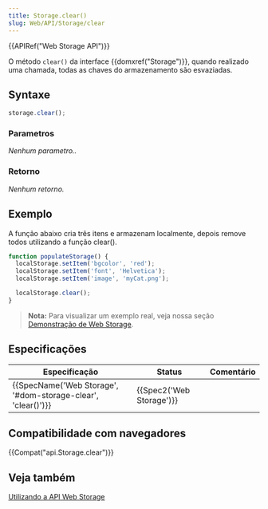 ```yaml
---
title: Storage.clear()
slug: Web/API/Storage/clear
---
```

{{APIRef("Web Storage API")}}

O método `clear()` da interface {{domxref("Storage")}}, quando realizado uma chamada, todas as chaves do armazenamento são esvaziadas.

## Syntaxe

```js
storage.clear();
```

### Parametros

_Nenhum parametro.._

### Retorno

_Nenhum retorno._

## Exemplo

A função abaixo cria três itens e armazenam localmente, depois remove todos utilizando a função clear().

```js
function populateStorage() {
  localStorage.setItem('bgcolor', 'red');
  localStorage.setItem('font', 'Helvetica');
  localStorage.setItem('image', 'myCat.png');

  localStorage.clear();
}
```

> **Nota:** Para visualizar um exemplo real, veja nossa seção [Demonstração de Web Storage](https://github.com/mdn/web-storage-demo).

## Especificações

| Especificação                                                                    | Status                           | Comentário |
| -------------------------------------------------------------------------------- | -------------------------------- | ---------- |
| {{SpecName('Web Storage', '#dom-storage-clear', 'clear()')}} | {{Spec2('Web Storage')}} |            |

## Compatibilidade com navegadores

{{Compat("api.Storage.clear")}}

## Veja também

[Utilizando a API Web Storage](/pt-BR/docs/Web/API/Web_Storage_API/Using_the_Web_Storage_API)
